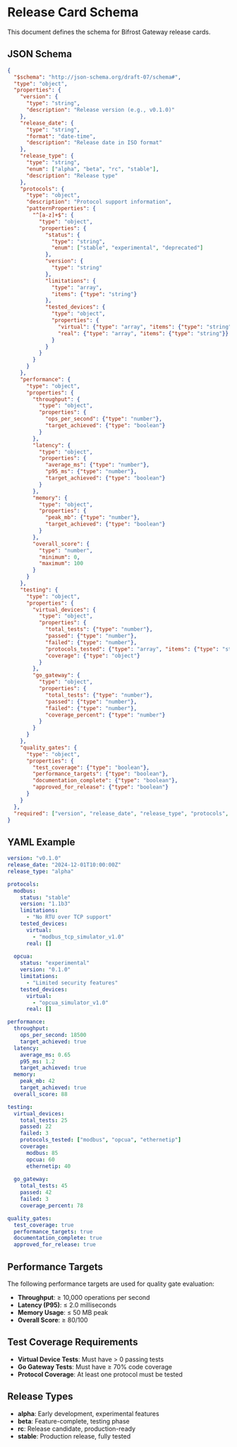 # Release Card Schema

This document defines the schema for Bifrost Gateway release cards.

## JSON Schema

```json
{
  "$schema": "http://json-schema.org/draft-07/schema#",
  "type": "object",
  "properties": {
    "version": {
      "type": "string",
      "description": "Release version (e.g., v0.1.0)"
    },
    "release_date": {
      "type": "string",
      "format": "date-time",
      "description": "Release date in ISO format"
    },
    "release_type": {
      "type": "string",
      "enum": ["alpha", "beta", "rc", "stable"],
      "description": "Release type"
    },
    "protocols": {
      "type": "object",
      "description": "Protocol support information",
      "patternProperties": {
        "^[a-z]+$": {
          "type": "object",
          "properties": {
            "status": {
              "type": "string",
              "enum": ["stable", "experimental", "deprecated"]
            },
            "version": {
              "type": "string"
            },
            "limitations": {
              "type": "array",
              "items": {"type": "string"}
            },
            "tested_devices": {
              "type": "object",
              "properties": {
                "virtual": {"type": "array", "items": {"type": "string"}},
                "real": {"type": "array", "items": {"type": "string"}}
              }
            }
          }
        }
      }
    },
    "performance": {
      "type": "object",
      "properties": {
        "throughput": {
          "type": "object",
          "properties": {
            "ops_per_second": {"type": "number"},
            "target_achieved": {"type": "boolean"}
          }
        },
        "latency": {
          "type": "object",
          "properties": {
            "average_ms": {"type": "number"},
            "p95_ms": {"type": "number"},
            "target_achieved": {"type": "boolean"}
          }
        },
        "memory": {
          "type": "object",
          "properties": {
            "peak_mb": {"type": "number"},
            "target_achieved": {"type": "boolean"}
          }
        },
        "overall_score": {
          "type": "number",
          "minimum": 0,
          "maximum": 100
        }
      }
    },
    "testing": {
      "type": "object",
      "properties": {
        "virtual_devices": {
          "type": "object",
          "properties": {
            "total_tests": {"type": "number"},
            "passed": {"type": "number"},
            "failed": {"type": "number"},
            "protocols_tested": {"type": "array", "items": {"type": "string"}},
            "coverage": {"type": "object"}
          }
        },
        "go_gateway": {
          "type": "object",
          "properties": {
            "total_tests": {"type": "number"},
            "passed": {"type": "number"},
            "failed": {"type": "number"},
            "coverage_percent": {"type": "number"}
          }
        }
      }
    },
    "quality_gates": {
      "type": "object",
      "properties": {
        "test_coverage": {"type": "boolean"},
        "performance_targets": {"type": "boolean"},
        "documentation_complete": {"type": "boolean"},
        "approved_for_release": {"type": "boolean"}
      }
    }
  },
  "required": ["version", "release_date", "release_type", "protocols", "performance", "testing", "quality_gates"]
}
```

## YAML Example

```yaml
version: "v0.1.0"
release_date: "2024-12-01T10:00:00Z"
release_type: "alpha"

protocols:
  modbus:
    status: "stable"
    version: "1.1b3"
    limitations:
      - "No RTU over TCP support"
    tested_devices:
      virtual:
        - "modbus_tcp_simulator_v1.0"
      real: []
  
  opcua:
    status: "experimental"
    version: "0.1.0"
    limitations:
      - "Limited security features"
    tested_devices:
      virtual:
        - "opcua_simulator_v1.0"
      real: []

performance:
  throughput:
    ops_per_second: 18500
    target_achieved: true
  latency:
    average_ms: 0.65
    p95_ms: 1.2
    target_achieved: true
  memory:
    peak_mb: 42
    target_achieved: true
  overall_score: 88

testing:
  virtual_devices:
    total_tests: 25
    passed: 22
    failed: 3
    protocols_tested: ["modbus", "opcua", "ethernetip"]
    coverage:
      modbus: 85
      opcua: 60
      ethernetip: 40
  
  go_gateway:
    total_tests: 45
    passed: 42
    failed: 3
    coverage_percent: 78

quality_gates:
  test_coverage: true
  performance_targets: true
  documentation_complete: true
  approved_for_release: true
```

## Performance Targets

The following performance targets are used for quality gate evaluation:

- **Throughput**: ≥ 10,000 operations per second
- **Latency (P95)**: ≤ 2.0 milliseconds
- **Memory Usage**: ≤ 50 MB peak
- **Overall Score**: ≥ 80/100

## Test Coverage Requirements

- **Virtual Device Tests**: Must have > 0 passing tests
- **Go Gateway Tests**: Must have ≥ 70% code coverage
- **Protocol Coverage**: At least one protocol must be tested

## Release Types

- **alpha**: Early development, experimental features
- **beta**: Feature-complete, testing phase
- **rc**: Release candidate, production-ready
- **stable**: Production release, fully tested
